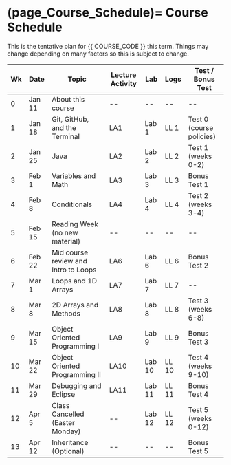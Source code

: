 (page_Course_Schedule)=
Course Schedule
=======================

This is the tentative plan for {{ COURSE_CODE }} this term.
Things may change depending on many factors so this is subject to change.

| Wk | Date   | Topic                                | Lecture Activity | Lab    | Logs  | Test / Bonus Test        |
|----|--------|--------------------------------------|------------------|--------|-------|--------------------------|
| 0  | Jan 11 | About this course                    | --               | --     | --    | --                       |
| 1  | Jan 18 | Git, GitHub, and the Terminal        | LA1              | Lab 1  | LL 1  | Test 0 (course policies) |
| 2  | Jan 25 | Java                                 | LA2              | Lab 2  | LL 2  | Test 1 (weeks 0-2)       |
| 3  | Feb 1  | Variables and Math                   | LA3              | Lab 3  | LL 3  | Bonus Test 1             |
| 4  | Feb 8  | Conditionals                         | LA4              | Lab 4  | LL 4  | Test 2 (weeks 3-4)       |
| 5  | Feb 15 | Reading Week (no new material)       | --               | --     | --    | --                       |
| 6  | Feb 22 | Mid course review and Intro to Loops | LA6              | Lab 6  | LL 6  | Bonus Test 2             |
| 7  | Mar 1  | Loops and 1D Arrays                  | LA7              | Lab 7  | LL 7  | --                       |
| 8  | Mar 8  | 2D Arrays and Methods                | LA8              | Lab 8  | LL 8  | Test 3 (weeks 6-8)       |
| 9  | Mar 15 | Object Oriented Programming I        | LA9              | Lab 9  | LL 9  | Bonus Test 3             |
| 10 | Mar 22 | Object Oriented Programming II       | LA10             | Lab 10 | LL 10 | Test 4 (weeks 9-10)      |
| 11 | Mar 29 | Debugging and Eclipse                | LA11             | Lab 11 | LL 11 | Bonus Test 4             |
| 12 | Apr 5  | Class Cancelled (Easter Monday)      | --               | Lab 12 | LL 12 | Test 5 (weeks 0-12)     |
| 13 | Apr 12 | Inheritance (Optional)               | --               | --     | --    | Bonus Test 5             |

<!--
Part 1 - 1. Getting started with programming
Part 1 - 2. Printing
Part 1 - 3. Reading Input 
Part 1 - 4. Variables
Part 1 - 5. Calculating with numbers
Part 1 - 6. Conditional statement and conditional operation
Part 2 - 1. Recurring problems and patterns to solve them
Part 2 - 2. Repeating functionality
Part 2 - 3. More loops
Part 2 - 4. Methods and dividing the program into smaller parts
Part 3 - 1. Discovering errors
Part 3 - 2. Lists
Part 3 - 3. Arrays
Part 3 - 4. Using strings
Part 4 - 1. Introduction to object-oriented programming
Part 4 - 2. Objects in a list
Part 4 - 3. Files and reading data
Part 5 - 1. Learning object-oriented programming
Part 5 - 2. Removing repetitive code (overloading methods and constructors)
Part 5 - 3. Primitive and reference variables
Part 5 - 4. Objects and references



Week 0
    - About this course

Week 1 - Version Control
    - Git and GitHub
    - Terminal

Week 2 - Java
    - Getting started with programming
    - Printing
    - Reading Input

*** test1
Week 3 - Variables and Math
    - Variables
    - Calculating with numbers
*** bonus test1

Week 4 - Conditionals
    - Conditional statement and conditional operation
*** test 2
Week 5 - reading break

Week 6 - Loops
    - Recurring problems and patterns to solve them
    - Repeating functionality
    - More loops
    - Methods and dividing the program into smaller parts
*** bonus test 2
Week 7 - Lists and Arrays
    - Discovering errors
    - Lists
    - Arrays
    - Using strings
*** test 3
Week 8 - Object Oriented Programming
    - Introduction to object-oriented programming
    - Objects in a list
*** bonus test 3
Week 9 - Objects Oriented Programming II
    - Learning object-oriented programming
    - Files and reading data
*** test 4
Week 10 - Methods and Constructors
    - Removing repetitive code (overloading methods and constructors)
*** bonus test 4
Week 11 - Objects and Variables
    - Primitive and reference variables
    - Objects and references
*** test 5
Week 12
    - Recap and Review
*** bonus test 5
-->